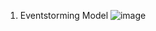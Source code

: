
1. Eventstorming Model
![image](https://github.com/KimKyonghyun/homework/assets/133614160/c23ca53f-1259-415e-8879-be3b18728b6f)

